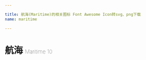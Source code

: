 ```yaml
---

title: 航海(Maritime)的相关图标 Font Awesome Icon转svg、png下载
name: maritime

---
```


# 航海  <small style="font-size: 60%;font-weight: 100">Maritime <span class="badge-secondary badge">10</span> </small>

<search tag="maritime" :max="0"/>



